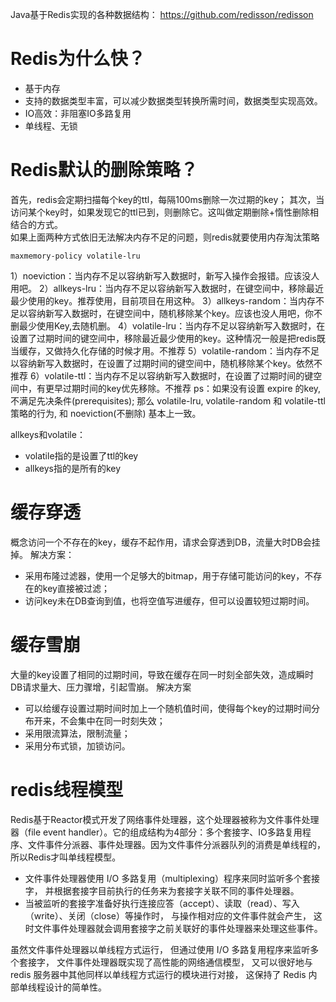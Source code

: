 Java基于Redis实现的各种数据结构：
https://github.com/redisson/redisson


# Redis为什么快？
* 基于内存
* 支持的数据类型丰富，可以减少数据类型转换所需时间，数据类型实现高效。
* IO高效：非阻塞IO多路复用
* 单线程、无锁

# Redis默认的删除策略？
首先，redis会定期扫描每个key的ttl，每隔100ms删除一次过期的key；
其次，当访问某个key时，如果发现它的ttl已到，则删除它。这叫做定期删除+惰性删除相结合的方式。  
如果上面两种方式依旧无法解决内存不足的问题，则redis就要使用内存淘汰策略
```plain
maxmemory-policy volatile-lru
```
1）noeviction：当内存不足以容纳新写入数据时，新写入操作会报错。应该没人用吧。
2）allkeys-lru：当内存不足以容纳新写入数据时，在键空间中，移除最近最少使用的key。推荐使用，目前项目在用这种。
3）allkeys-random：当内存不足以容纳新写入数据时，在键空间中，随机移除某个key。应该也没人用吧，你不删最少使用Key,去随机删。
4）volatile-lru：当内存不足以容纳新写入数据时，在设置了过期时间的键空间中，移除最近最少使用的key。这种情况一般是把redis既当缓存，又做持久化存储的时候才用。不推荐
5）volatile-random：当内存不足以容纳新写入数据时，在设置了过期时间的键空间中，随机移除某个key。依然不推荐
6）volatile-ttl：当内存不足以容纳新写入数据时，在设置了过期时间的键空间中，有更早过期时间的key优先移除。不推荐
ps：如果没有设置 expire 的key, 不满足先决条件(prerequisites); 那么 volatile-lru, volatile-random 和 volatile-ttl 策略的行为, 和 noeviction(不删除) 基本上一致。


allkeys和volatile：
* volatile指的是设置了ttl的key
* allkeys指的是所有的key
# 缓存穿透
概念访问一个不存在的key，缓存不起作用，请求会穿透到DB，流量大时DB会挂掉。
解决方案：
- 采用布隆过滤器，使用一个足够大的bitmap，用于存储可能访问的key，不存在的key直接被过滤；
- 访问key未在DB查询到值，也将空值写进缓存，但可以设置较短过期时间。

# 缓存雪崩
大量的key设置了相同的过期时间，导致在缓存在同一时刻全部失效，造成瞬时DB请求量大、压力骤增，引起雪崩。
解决方案
- 可以给缓存设置过期时间时加上一个随机值时间，使得每个key的过期时间分布开来，不会集中在同一时刻失效；
- 采用限流算法，限制流量；
- 采用分布式锁，加锁访问。

# redis线程模型
Redis基于Reactor模式开发了网络事件处理器，这个处理器被称为文件事件处理器（file event handler）。它的组成结构为4部分：多个套接字、IO多路复用程序、文件事件分派器、事件处理器。因为文件事件分派器队列的消费是单线程的，所以Redis才叫单线程模型。

* 文件事件处理器使用 I/O 多路复用（multiplexing）程序来同时监听多个套接字， 并根据套接字目前执行的任务来为套接字关联不同的事件处理器。
* 当被监听的套接字准备好执行连接应答（accept）、读取（read）、写入（write）、关闭（close）等操作时， 与操作相对应的文件事件就会产生， 这时文件事件处理器就会调用套接字之前关联好的事件处理器来处理这些事件。

虽然文件事件处理器以单线程方式运行， 但通过使用 I/O 多路复用程序来监听多个套接字， 文件事件处理器既实现了高性能的网络通信模型， 又可以很好地与 redis 服务器中其他同样以单线程方式运行的模块进行对接， 这保持了 Redis 内部单线程设计的简单性。